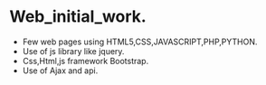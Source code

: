 # Web_initial_work.
- Few web pages using HTML5,CSS,JAVASCRIPT,PHP,PYTHON.
- Use of js library like jquery.
- Css,Html,js framework Bootstrap.
- Use of Ajax and api.

